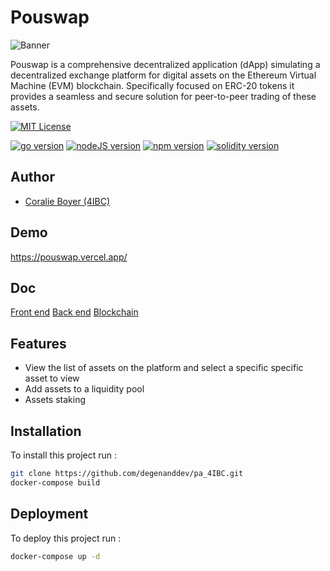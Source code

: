 # Pouswap

![Banner](https://socialify.git.ci/Alaeddine18/pa_4IBC/image?font=Source%20Code%20Pro&amp;language=1&amp;name=1&amp;pattern=Plus&amp;theme=Dark)

Pouswap is a comprehensive decentralized application (dApp) simulating a decentralized exchange platform for digital assets on the Ethereum Virtual Machine (EVM) blockchain. Specifically focused on ERC-20 tokens it provides a seamless and secure solution for peer-to-peer trading of these assets.

[![MIT License](https://img.shields.io/badge/License-MIT-green.svg)](https://choosealicense.com/licenses/mit/)

[![go version](https://img.shields.io/badge/go-v1.21.1-blue)](https://docs.soliditylang.org/en/v0.8.20/installing-solidity.html) [![nodeJS version](https://img.shields.io/badge/node-v18.17.0-blue)](https://nodejs.org/en/blog/release/v18.17.0) [![npm version](https://img.shields.io/badge/npm-v10.1.0-blue)](https://www.npmjs.com/package/npm/v/10.1.0) [![solidity version](https://img.shields.io/badge/solidity-v0.8.20-blue)](https://docs.soliditylang.org/en/v0.8.20/installing-solidity.html)
## Author

- [Coralie Boyer (4IBC)](https://github.com/coralieBo/)

## Demo

https://pouswap.vercel.app/

## Doc

[Front end](https://www.figma.com/file/1zeaiKvSYknqSGLdqE8F6j/PA_4IBC?type=design&node-id=0%3A1&mode=design&t=UEOdZx0NlBV7oK2s-1)
[Back end](https://www.figma.com/file/1zeaiKvSYknqSGLdqE8F6j/PA_4IBC?type=design&node-id=1%3A3&mode=design&t=UEOdZx0NlBV7oK2s-1)
[Blockchain](https://www.figma.com/file/1zeaiKvSYknqSGLdqE8F6j/PA_4IBC?type=design&node-id=1%3A4&mode=design&t=UEOdZx0NlBV7oK2s-1)

## Features

- View the list of assets on the platform and select a specific specific asset to view
- Add assets to a liquidity pool
- Assets staking


## Installation

To install this project run :

```bash
git clone https://github.com/degenanddev/pa_4IBC.git
docker-compose build
```
    
## Deployment

To deploy this project run :

```bash
docker-compose up -d
```